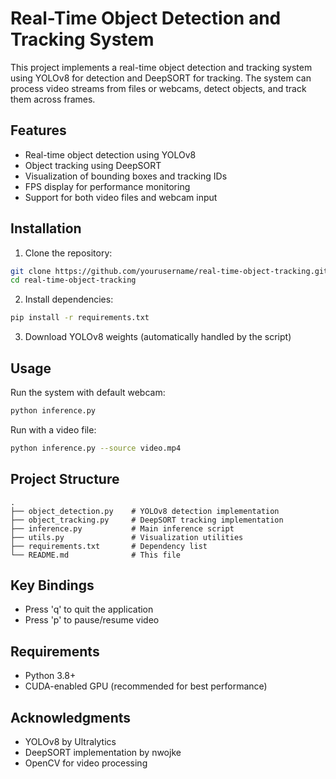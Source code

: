 # Real-Time Object Detection and Tracking System

This project implements a real-time object detection and tracking system using YOLOv8 for detection and DeepSORT for tracking. The system can process video streams from files or webcams, detect objects, and track them across frames.

## Features
- Real-time object detection using YOLOv8
- Object tracking using DeepSORT
- Visualization of bounding boxes and tracking IDs
- FPS display for performance monitoring
- Support for both video files and webcam input

## Installation

1. Clone the repository:
```bash
git clone https://github.com/yourusername/real-time-object-tracking.git
cd real-time-object-tracking
```

2. Install dependencies:
```bash
pip install -r requirements.txt
```

3. Download YOLOv8 weights (automatically handled by the script)

## Usage

Run the system with default webcam:
```bash
python inference.py
```

Run with a video file:
```bash
python inference.py --source video.mp4
```

## Project Structure
```
.
├── object_detection.py    # YOLOv8 detection implementation
├── object_tracking.py     # DeepSORT tracking implementation
├── inference.py           # Main inference script
├── utils.py               # Visualization utilities
├── requirements.txt       # Dependency list
└── README.md              # This file
```

## Key Bindings
- Press 'q' to quit the application
- Press 'p' to pause/resume video

## Requirements
- Python 3.8+
- CUDA-enabled GPU (recommended for best performance)

## Acknowledgments
- YOLOv8 by Ultralytics
- DeepSORT implementation by nwojke
- OpenCV for video processing
